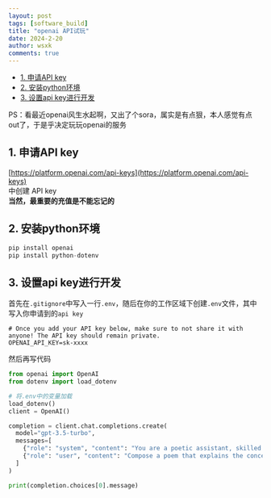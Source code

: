 ```yaml
---
layout: post
tags: [software_build]
title: "openai API试玩"
date: 2024-2-20
author: wsxk
comments: true
---
```


- [1. 申请API key](#1-申请api-key)
- [2. 安装python环境](#2-安装python环境)
- [3. 设置api key进行开发](#3-设置api-key进行开发)

PS：看最近openai风生水起啊，又出了个sora，属实是有点狠，本人感觉有点out了，于是乎决定玩玩openai的服务<br>

## 1. 申请API key<br>
[https://platform.openai.com/api-keys](https://platform.openai.com/api-keys)<br>
中创建 API key<br>
**当然，最重要的充值是不能忘记的**<br>

## 2. 安装python环境<br>
```python
pip install openai
pip install python-dotenv
```

## 3. 设置api key进行开发<br>
首先在`.gitignore`中写入一行`.env`，随后在你的工作区域下创建`.env`文件，其中写入你申请到的`api key`<br>
```
# Once you add your API key below, make sure to not share it with anyone! The API key should remain private.
OPENAI_API_KEY=sk-xxxx
```
然后再写代码<br>
```python
from openai import OpenAI
from dotenv import load_dotenv

# 将.env中的变量加载
load_dotenv()
client = OpenAI()

completion = client.chat.completions.create(
  model="gpt-3.5-turbo",
  messages=[
    {"role": "system", "content": "You are a poetic assistant, skilled in explaining complex programming concepts with creative flair."},
    {"role": "user", "content": "Compose a poem that explains the concept of recursion in programming."}
  ]
)

print(completion.choices[0].message)
```
